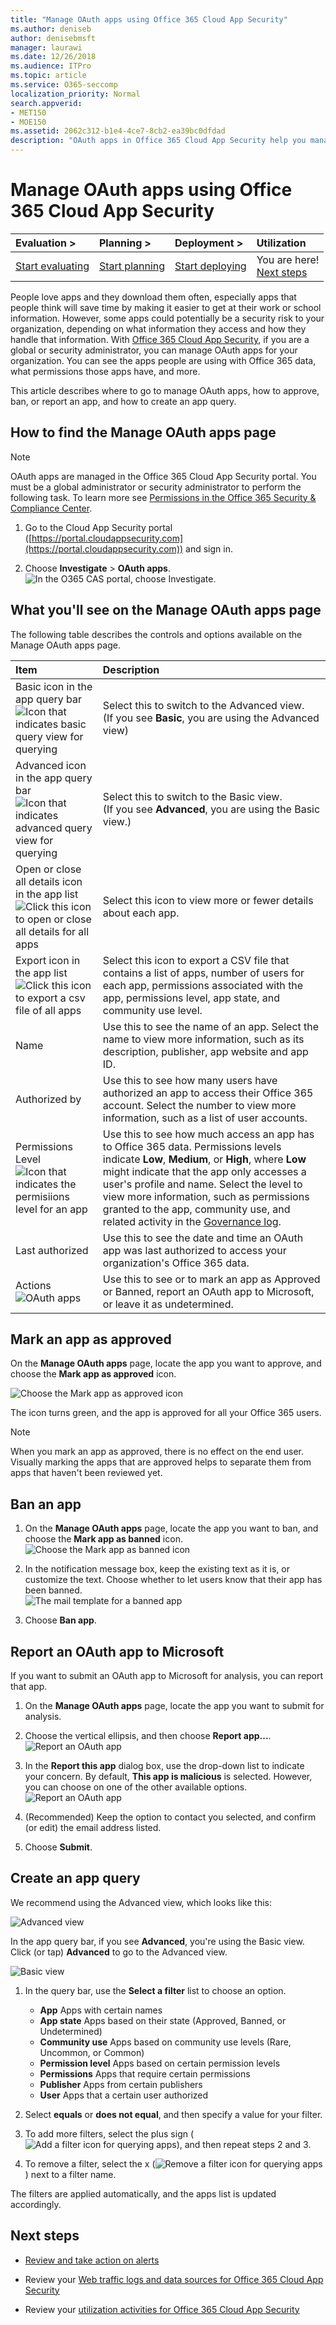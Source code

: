 ```yaml
---
title: "Manage OAuth apps using Office 365 Cloud App Security"
ms.author: deniseb
author: denisebmsft
manager: laurawi
ms.date: 12/26/2018
ms.audience: ITPro
ms.topic: article
ms.service: O365-seccomp
localization_priority: Normal
search.appverid:
- MET150
- MOE150
ms.assetid: 2062c312-b1e4-4ce7-8cb2-ea39bc0dfdad
description: "OAuth apps in Office 365 Cloud App Security help you manage the apps your users download for use with Office 365 data"
---
```


# Manage OAuth apps using Office 365 Cloud App Security

|****Evaluation** \>**|****Planning** \>**|****Deployment** \>**|****Utilization****|
|:-----|:-----|:-----|:-----|
|[Start evaluating](office-365-cas-overview.md) <br/> |[Start planning](get-ready-for-office-365-cas.md) <br/> |[Start deploying](turn-on-office-365-cas.md) <br/> |You are here!  <br/> [Next steps](manage-app-permissions-in-ocas.md#nextsteps) <br/> |
   
People love apps and they download them often, especially apps that people think will save time by making it easier to get at their work or school information. However, some apps could potentially be a security risk to your organization, depending on what information they access and how they handle that information. With [Office 365 Cloud App Security](office-365-cas-overview.md), if you are a global or security administrator, you can manage OAuth apps for your organization. You can see the apps people are using with Office 365 data, what permissions those apps have, and more. 
  
This article describes where to go to manage OAuth apps, how to approve, ban, or report an app, and how to create an app query.
  
## How to find the Manage OAuth apps page

> [!NOTE]
> OAuth apps are managed in the Office 365 Cloud App Security portal. You must be a global administrator or security administrator to perform the following task. To learn more see [Permissions in the Office 365 Security &amp; Compliance Center](permissions-in-the-security-and-compliance-center.md). 
  
1. Go to the Cloud App Security portal ([https://portal.cloudappsecurity.com](https://portal.cloudappsecurity.com)) and sign in.
  
2. Choose **Investigate** \> **OAuth apps**.<br/>![In the O365 CAS portal, choose Investigate.](media/OCAS-OAuthApps.png)<br/>
  
## What you'll see on the Manage OAuth apps page

The following table describes the controls and options available on the Manage OAuth apps page.
  
|**Item**|**Description**|
|:-----|:-----|
|Basic icon in the app query bar  <br/> ![Icon that indicates basic query view for querying](media/a459bc51-e86b-43d5-a0ee-661b9fb4afc9.png)|Select this to switch to the Advanced view.  <br/> (If you see **Basic**, you are using the Advanced view)  <br/> |
|Advanced icon in the app query bar  <br/> ![Icon that indicates advanced query view for querying](media/9958d832-2c81-45ed-a642-d926310ba6b6.png)|Select this to switch to the Basic view.  <br/> (If you see **Advanced**, you are using the Basic view.)  <br/> |
|Open or close all details icon in the app list  <br/> ![Click this icon to open or close all details for all apps](media/018fa996-10e8-48ff-986e-55f2b69a5753.png)|Select this icon to view more or fewer details about each app.  <br/> |
|Export icon in the app list  <br/> ![Click this icon to export a csv file of all apps](media/98446851-fd96-4d09-9bb0-831db33090c1.png)|Select this icon to export a CSV file that contains a list of apps, number of users for each app, permissions associated with the app, permissions level, app state, and community use level.  <br/> |
|Name  <br/> |Use this to see the name of an app. Select the name to view more information, such as its description, publisher, app website and app ID.  <br/> |
|Authorized by  <br/> |Use this to see how many users have authorized an app to access their Office 365 account. Select the number to view more information, such as a list of user accounts.  <br/> |
|Permissions Level  <br/> ![Icon that indicates the permisiions level for an app](media/aaebdd29-35b6-4c62-aef1-7c7817bd803d.png)|Use this to see how much access an app has to Office 365 data. Permissions levels indicate **Low**, **Medium**, or **High**, where **Low** might indicate that the app only accesses a user's profile and name. Select the level to view more information, such as permissions granted to the app, community use, and related activity in the [Governance log](suspend-or-restore-an-account-in-ocas.md).  <br/> |
|Last authorized <br/> |Use this to see the date and time an OAuth app was last authorized to access your organization's Office 365 data. <br/>  |
|Actions<br/>![OAuth apps](media/OCAS-OAuthAppApproveBanReport.png)<br/> |Use this to see or to mark an app as Approved or Banned, report an OAuth app to Microsoft, or leave it as undetermined.  <br/> |
   
## Mark an app as approved

On the **Manage OAuth apps** page, locate the app you want to approve, and choose the **Mark app as approved** icon. 
  
![Choose the Mark app as approved icon](media/OCAS-MarkOAuthApproved.png)
  
The icon turns green, and the app is approved for all your Office 365 users.
  
> [!NOTE]
> When you mark an app as approved, there is no effect on the end user. Visually marking the apps that are approved helps to separate them from apps that haven't been reviewed yet. 
  
## Ban an app

1. On the **Manage OAuth apps** page, locate the app you want to ban, and choose the **Mark app as banned** icon.<br/>![Choose the Mark app as banned icon](media/OCAS-MarkOAuthBanned.png)
  
2. In the notification message box, keep the existing text as it is, or customize the text. Choose whether to let users know that their app has been banned. <br/>![The mail template for a banned app](media/6d132700-5f7f-472c-bfb5-a44549e69c16.jpg)<br/>
  
3. Choose **Ban app**.

## Report an OAuth app to Microsoft

If you want to submit an OAuth app to Microsoft for analysis, you can report that app.

1. On the **Manage OAuth apps** page, locate the app you want to submit for analysis.

2. Choose the vertical ellipsis, and then choose **Report app...**.<br/>![Report an OAuth app](media/OCAS-MarkOAuthReported.png)<br/>

3. In the **Report this app** dialog box, use the drop-down list to indicate your concern. By default, **This app is malicious** is selected. However, you can choose on one of the other available options. <br/>![Report an OAuth app](media/OCAS-ReportOAuthApp.png)<br/>

4. (Recommended) Keep the option to contact you selected, and confirm (or edit) the email address listed.

5. Choose **Submit**. 
    
## Create an app query

We recommend using the Advanced view, which looks like this: 

![Advanced view](media/OCAS-OAuthAppsAdvQueryView.png)

In the app query bar, if you see **Advanced**, you're using the Basic view. Click (or tap) **Advanced** to go to the Advanced view. 

![Basic view](media/OCAS-OAuthAppsBasicQueryView.png)
    
1. In the query bar, use the **Select a filter** list to choose an option. 
    - **App** Apps with certain names
    - **App state** Apps based on their state (Approved, Banned, or Undetermined)
    - **Community use** Apps based on community use levels (Rare, Uncommon, or Common)
    - **Permission level** Apps based on certain permission levels 
    - **Permissions** Apps that require certain permissions
    - **Publisher**  Apps from certain publishers
    - **User** Apps that a certain user authorized
   
2. Select **equals** or **does not equal**, and then specify a value for your filter.
    
3. To add more filters, select the plus sign (![Add a filter icon for querying apps](media/771b2958-67cd-4e14-9302-283ef238cae5.jpg)), and then repeat steps 2 and 3.
    
4. To remove a filter, select the x (![Remove a filter icon for querying apps](media/5339277f-555d-4749-8dcc-d2574250556e.jpg)) next to a filter name.
    
The filters are applied automatically, and the apps list is updated accordingly.
  
## Next steps

- [Review and take action on alerts](review-office-365-cas-alerts.md)
    
- Review your [Web traffic logs and data sources for Office 365 Cloud App Security](web-traffic-logs-and-data-sources-for-ocas.md)
    
- Review your [utilization activities for Office 365 Cloud App Security](utilization-activities-for-ocas.md)
    

